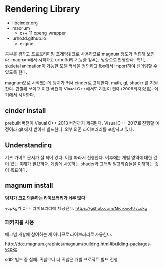 
# Rendering Library 

- libcinder.org
- magnum 
  - c++ 11 opengl wrapper 
- urho3d.github.io
  - engine



공부를 겸하고 프로토타이핑 프레임워크로 사용하므로 magnum 정도가 적합해 보인다. magnum에서 시작하고 urho3d의 기능을 갖추는 방향으로 진행한다. 특히, skeletal animation이 가능한 모델 형식을 정의하고 fbx에서 import하여 렌더링할 수 있도록 한다. 

magnum으로 시작했는데 덩치가 커서 cinder로 교체한다. math, gl, shader 를 지원한다. 간결해 보이고 이전 버전의 Visual C++에서도 지원이 된다 (2008까지 있음). 여기에서 시작한다. 

## cinder install

prebuilt 버전이 Visual C++ 2013 버전까지 제공된다. Visual C++ 2017로 진행할 예정이라 git 에서 받아서 빌드한다.  외부 의존 라이브러리를 포함하고 있다. 





## Understanding 

기초 가이드 문서가 잘 되어 있다. 이를 따라서 진행한다. 이후에는 개별 영역에 대한 깊이 있는 이해가 필요하다. 게임에 사용하는 shader와 그래픽 알고리즘들을 이해하는 것이 목표이다. 





## magnum install 

**덩치가 크고 의존하는 라이브러리가 너무 많다**



vcpkg가 C++ 라이브러리에 제공된다.  https://github.com/Microsoft/vcpkg

### 패키지를 사용 

매그넘 개발에 참여하는 게 아니므로 라이브러리로 사용한다. 

http://doc.magnum.graphics/magnum/building.html#building-packages-vcpkg

sdl2 빌드 중 실패. 귀찮으니 더 귀찮은 개별 프로젝트 빌드 진행. 







